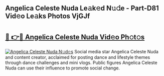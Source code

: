 ## Angelica Celeste Nuda Le𝚊k𝚎d N𝚞𝚍e - Part-D81 Vid𝚎o Le𝚊ks Photos VjGJf

# <h2><a href="http://fbd67c.evod.top/?m=Angelica+Celeste+Nuda">🔗 👉🔴 Angelica Celeste Nuda Vid𝚎o Ph𝚘t𝚘s</a></h2>

[![Angelica Celeste Nuda N𝚞d𝚎s](https://i.imgur.com/8V9OHl7.gif)](http://fbd67c.evod.top/?m=Angelica+Celeste+Nuda)
Social media star Angelica Celeste Nuda and content creator, acclaimed for posting dance and lifestyle themes through dance challenges and mini vlogs. Public figures Angelica Celeste Nuda can use their influence to promote social change. 
